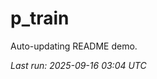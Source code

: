 # p_train

Auto-updating README demo.

<!--START_SECTION:status-->
_Last run: 2025-09-16 03:04 UTC_
<!--END_SECTION:status-->

































































































































































































































































































































































































































































































































































